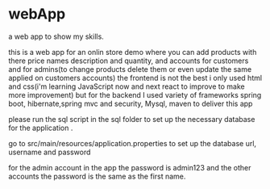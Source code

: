 # webApp
a web app to show my skills.

this is a web app for an onlin store demo where you can add products with there price names description and quantity, and accounts for customers and for admins(to change products delete them or even update the same applied on customers accounts)
the frontend is not the best i only used html and css(i'm learning JavaScript now and next react to improve to make more improvement) but for the backend I used variety of frameworks spring boot, hibernate,spring mvc and security, Mysql, maven to deliver this app

please run the sql script in the sql folder to set up the necessary database for the application .

go to src/main/resources/application.properties to set up the database url, username and password 

for the admin account in the app the password is admin123
and the other accounts the password is the same as the first name.
